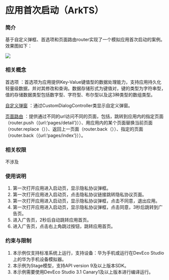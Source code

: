 # 应用首次启动（ArkTS）

### 简介
基于自定义弹框、首选项和页面路由router实现了一个模拟应用首次启动的案例。 效果图如下：

![](screenshots/device/FirstStartDemo.gif)

### 相关概念

首选项 ：首选项为应用提供Key-Value键值型的数据处理能力，支持应用持久化轻量级数据，并对其修改和查询。数据存储形式为键值对，键的类型为字符串型，值的存储数据类型包括数字型、字符型、布尔型以及这3种类型的数组类型。

[自定义弹窗](https://developer.harmonyos.com/cn/docs/documentation/doc-references/ts-methods-custom-dialog-box-0000001281001266) ：通过CustomDialogController类显示自定义弹窗。

[页面路由](https://developer.harmonyos.com/cn/docs/documentation/doc-references/js-apis-router-0000001333321105) ：提供通过不同的url访问不同的页面，包括，跳转到应用内的指定页面（router.push（{url:‘pages/detail’}））、用应用内的某个页面替换当前页面（router.replace（））、返回上一页面（router.back（））、指定的页面 （router.back（{url:‘pages/index’}））。

### 相关权限

不涉及

### 使用说明

1. 第一次打开应用进入启动页，显示隐私协议弹框。
2. 第一次打开应用进入启动页，点击隐私协议链接跳转隐私协议页面。
3. 第一次打开应用进入启动页，显示隐私协议弹框，点击不同意，退出应用。
4. 第一次打开应用进入启动页，显示隐私协议弹框，点击同意，3秒后跳转到广告页。
5. 进入广告页，2秒后自动跳转应用首页。
6. 进入广告页，点击右上角跳过按钮，跳转应用首页。

### 约束与限制

1. 本示例仅支持标准系统上运行，支持设备：华为手机或运行在DevEco Studio上的华为手机设备模拟器。
2. 本示例为Stage模型，支持API version 9及以上版本SDK。
3. 本示例需要使用DevEco Studio 3.1 Canary1及以上版本进行编译运行。
